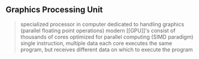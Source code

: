 ## Graphics Processing Unit
>specialized processor in computer dedicated to handling graphics (parallel floating point operations)
>modern [[GPU]]'s consist of thousands of cores
>optimized for parallel computing (SIMD paradigm)
>	single instruction, multiple data
>	each core executes the same program, but receives different data on which to execute the program
